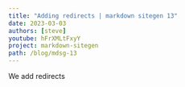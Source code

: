 ```yaml
---
title: "Adding redirects | markdown sitegen 13"
date: 2023-03-03
authors: [steve]
youtube: hFrXMLtFxyY
project: markdown-sitegen
path: /blog/mdsg-13
---
```


<YouTubePlayer youtubeLink={frontmatter.youtube} />

We add redirects
